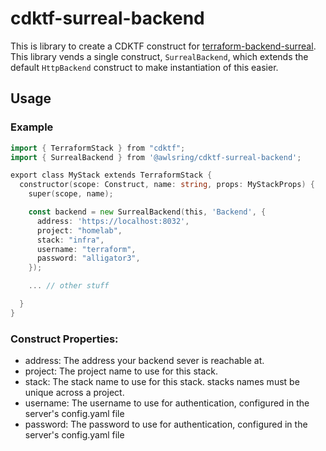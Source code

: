 # cdktf-surreal-backend

This is library to create a CDKTF construct for [terraform-backend-surreal](https://github.com/awlsring/terraform-backend-surreal). This library vends a single construct, `SurrealBackend`, which extends the default `HttpBackend` construct to make instantiation of this easier.

## Usage

### Example

```go
import { TerraformStack } from "cdktf";
import { SurrealBackend } from '@awlsring/cdktf-surreal-backend';

export class MyStack extends TerraformStack {
  constructor(scope: Construct, name: string, props: MyStackProps) {
    super(scope, name);

    const backend = new SurrealBackend(this, 'Backend', {
      address: 'https://localhost:8032',
      project: "homelab",
      stack: "infra",
      username: "terraform",
      password: "alligator3",
    });

    ... // other stuff

  }
}
```

### Construct Properties:

* address: The address your backend sever is reachable at.
* project: The project name to use for this stack.
* stack: The stack name to use for this stack. stacks names must be unique across a project.
* username: The username to use for authentication, configured in the server's config.yaml file
* password: The password to use for authentication, configured in the server's config.yaml file
